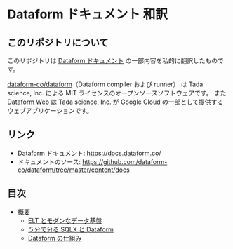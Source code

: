 Dataform ドキュメント 和訳
================================

## このリポジトリについて

このリポジトリは [Dataform ドキュメント](https://docs.dataform.co/) の一部内容を私的に翻訳したものです。

[dataform-co/dataform](https://github.com/dataform-co/dataform)（Dataform compiler および runner） は Tada science, Inc. による MIT ライセンスのオープンソースソフトウェアです。
また [Dataform Web](https://dataform.co/) は Tada science, Inc. が Google Cloud の一部として提供するウェブアプリケーションです。

## リンク

- Dataform ドキュメント: <https://docs.dataform.co/>
- ドキュメントのソース: <https://github.com/dataform-co/dataform/tree/master/content/docs>

## 目次

- [概要](./introduction/index.md)
    - [ELT とモダンなデータ基盤](./introduction/modern-data-stack.md)
    - [５分で分る SQLX と Dataform](./introduction/dataform-in-5-minutes.md)
    - [Dataform の仕組み](./introduction/how-dataform-works.md)
